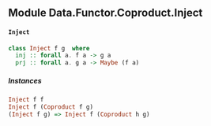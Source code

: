 ## Module Data.Functor.Coproduct.Inject

#### `Inject`

``` purescript
class Inject f g  where
  inj :: forall a. f a -> g a
  prj :: forall a. g a -> Maybe (f a)
```

##### Instances
``` purescript
Inject f f
Inject f (Coproduct f g)
(Inject f g) => Inject f (Coproduct h g)
```


